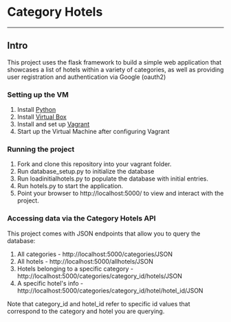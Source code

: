 # Category Hotels
--------------------------------------------

## Intro
This project uses the flask framework to build a simple web application
that showcases a list of hotels within a variety of categories, as well as
providing user registration and authentication via Google (oauth2)

### Setting up the VM
1. Install [Python](https://www.python.org)
2. Install [Virtual Box](https://www.virtualbox.org/wiki/Downloads)
3. Install and set up [Vagrant](https://www.vagrantup.com/downloads.html)
4. Start up the Virtual Machine after configuring Vagrant

### Running the project
1. Fork and clone this repository into your vagrant folder.
2. Run database_setup.py to initialize the database
3. Run loadinitialhotels.py to populate the database with initial entries.
4. Run hotels.py to start the application.
5. Point your browser to http://localhost:5000/ to view and interact with the project.

### Accessing data via the Category Hotels API
This project comes with JSON endpoints that allow you to query the database:
1. All categories - http://localhost:5000/categories/JSON
2. All hotels - http://localhost:5000/allhotels/JSON
3. Hotels belonging to a specific category - http://localhost:5000/categories/category_id/hotels/JSON
4. A specific hotel's info - http://localhost:5000/categories/category_id/hotel/hotel_id/JSON

Note that category_id and hotel_id refer to specific id values that correspond to the
category and hotel you are querying.
